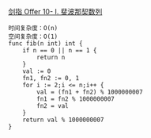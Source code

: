 [剑指 Offer 10- I. 斐波那契数列](https://leetcode-cn.com/problems/fei-bo-na-qi-shu-lie-lcof/)
```golang
时间复杂度：O(n)
空间复杂度：O(1)
func fib(n int) int {
    if n == 0 || n == 1 {
        return n
    }
    val := 0
    fn1, fn2 := 0, 1
    for i := 2;i <= n;i++ {
        val = (fn1 + fn2) % 1000000007
        fn1 = fn2 % 1000000007
        fn2 = val
    }
    return val % 1000000007
}
```
